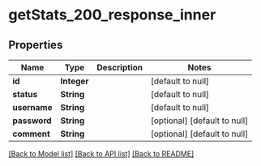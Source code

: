 # getStats_200_response_inner
## Properties

| Name | Type | Description | Notes |
|------------ | ------------- | ------------- | -------------|
| **id** | **Integer** |  | [default to null] |
| **status** | **String** |  | [default to null] |
| **username** | **String** |  | [default to null] |
| **password** | **String** |  | [optional] [default to null] |
| **comment** | **String** |  | [optional] [default to null] |

[[Back to Model list]](../README.md#documentation-for-models) [[Back to API list]](../README.md#documentation-for-api-endpoints) [[Back to README]](../README.md)

